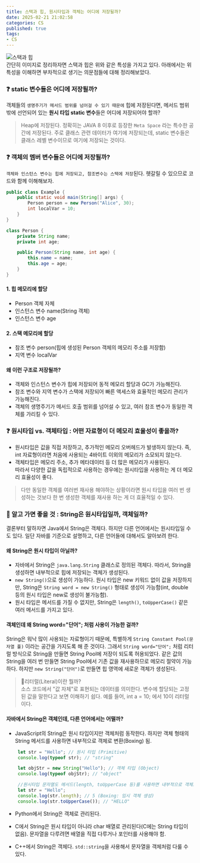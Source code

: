 ```yaml
---
title: 스택과 힙, 원시타입과 객체는 어디에 저장될까?           
date: 2025-02-21 21:02:58
categories: CS         
published: true 
tags:
- CS         
---  
```



![스택과 힙](https://i.imgur.com/z6mRPXU.png)  
간단히 이미지로 정리하자면 스택과 힙은 위와 같은 특성을 가지고 있다.  아래에서는 위 특성을 이해하면 부차적으로 생기는 의문점들에 대해 정리해보았다.  

### ❓ static 변수들은 어디에 저장될까?    
객체들의 `생명주기가 메서드 범위를 넘어걸 수 있기 때문에` 힙에 저장된다면, 메서드 범위 밖에 선언되어 있는 **원시 타입 static 변수**들은 어디에 저장되어야 할까?  
> Heap에 저장된다. 정확히는 JAVA 8 이후로 등장한 `Meta Space` 라는 특수한 공간에 저장된다. 주로 클래스 관련 데이터가 여기에 저장되는데, static 변수들은 클래스 레벨 변수이므로 여기에 저장되는 것이다.   

### ❓ 객체의 멤버 변수들은 어디에 저장될까?   
`객체와 인스턴스 변수는 힙에 저장되고, 참조변수는 스택에 저장`된다. 헷갈릴 수 있으므로 코드와 함께 이해해보자.   

```java 
public class Example {
    public static void main(String[] args) {
        Person person = new Person("Alice", 30);
        int localVar = 10;
    }
}

class Person {
    private String name;
    private int age;

    public Person(String name, int age) {
        this.name = name;
        this.age = age;
    }
}
``` 
#### 1. 힙 메모리에 할당  
- Person 객체 자체 
- 인스턴스 변수 name(String 객체) 
- 인스턴스 변수 age 

#### 2. 스택 메모리에 할당 
- 참조 변수 person(힙에 생성된 Person 객체의 메모리 주소를 저장함) 
- 지역 변수 localVar 

#### 왜 이런 구조로 저장될까? 
- 객체와 인스턴스 변수가 힙에 저장되어 동적 메모리 할당과 GC가 가능해진다.  
- 참조 변수와 지역 변수가 스택에 저장되어 빠른 액세스와 효율적인 메모리 관리가 가능해진다. 
- 객체의 생명주기가 메서드 호출 범위를 넘어설 수 있고, 여러 참조 변수가 동일한 객체를 가리킬 수 있다.  

### ❓ 원시타입 vs. 객체타입 : 어떤 자료형이 더 메모리 효율성이 좋을까? 
- 원시타입은 값을 직접 저장하고, 추가적인 메모리 오버헤드가 발생하지 않는다. 즉, int 자료형이라면 처음에 사용되는 4바이트 이외의 메모리가 소모되지 않는다.  
- 객체타입은 메모리 주소, 추가 메타데이터 등 더 많은 메모리가 사용된다.  
따라서 다양한 값을 독립적으로 사용하는 경우에는 원시타입을 사용하는 게 더 메모리 효율성이 좋다.  
> 다만 동일한 객체를 여러번 재사용 해야하는 상황이라면 원시 타입을 여러 번 생성하는 것보다 한 번 생성한 객체를 재사용 하는 게 더 효율적일 수 있다. 

### 📌 알고 가면 좋을 것 : String은 원시타입일까, 객체일까?  
결론부터 말하자면 Java에서 String은 객체다. 하지만 다른 언어에서는 원시타입일 수도 있다. 일단 자바를 기준으로 설명하고, 다른 언어들에 대해서도 알아보려 한다.  

#### 왜 String은 원시 타입이 아닐까? 
- 자바에서 String은 `java.lang.String` 클래스로 정의된 객체다. 따라서, String을 생성하면 내부적으로 힙에 저장되는 객체가 생성된다.  
- `new String()`으로 생성이 가능하다. 원시 타입은 new 키워드 없이 값을 저장하지만, String은 `String word = new String()` 형태로 생성이 가능함(int, double 등의 원시 타입은 new로 생성이 불가능함). 
- 원시 타입은 메서드를 가질 수 없지만, String은 `length()`, `toUpperCase()` 같은 여러 메서드를 가지고 있다. 

#### 객체인데 왜 String word="단어"; 처럼 사용이 가능한 걸까?  
String은 워낙 많이 사용되는 자료형이기 때문에, 특별하게 `String Constant Pool(문자열 풀)` 이라는 공간을 가지도록 해 준 것이다. 그래서 `String word="단어";` 처럼 리터럴 방식으로 String을 만들면 String Pool에 저장이 되도록 허용되었다. 같은 값의 String을 여러 번 만들면 String Pool에서 기존 값을 재사용하므로 메모리 절약이 가능하다. 하지만 `new String("단어")`로 만들면 힙 영역에 새로운 객체가 생성된다.  

> 📌리터럴(Literal)이란 뭘까?  
> 소스 코드에서 "값 자체"로 표현되는 데이터를 의미한다. 변수에 할당되는 고정된 값을 말한다고 보면 이해하기 쉽다. 
> 예를 들어, int a = 10; 에서 10이 리터럴이다.  

#### 자바에서 String은 객체인데, 다른 언어에서는 어떨까? 
- JavaScript의 String은 원시 타입이지만 객체처럼 동작한다. 하지만 객체 형태의 String 메서드를 사용하면 내부적으로 객체로 변환(Boxing) 됨.  
   ```javascript 
    let str = "Hello"; // 원시 타입 (Primitive)
    console.log(typeof str); // "string"

    let objStr = new String("Hello"); // 객체 타입 (Object)
    console.log(typeof objStr); // "object" 

    //원시타입 문자열도 메서드(length, toUpperCase 등)를 사용하면 내부적으로 객체로 변환됨. 
    let str = "Hello"; 
    console.log(str.length); // 5 (Boxing: 임시 객체 생성)
    console.log(str.toUpperCase()); // "HELLO"
    ```

- Python에서 String은 객체로 관리된다.  
- C에서 String은 원시 타입이 아니라 char 배열로 관리된다(C에는 String 타입이 없음). 문자열을 다루려면 배열을 직접 다루거나 포인터를 사용해야 함. 
- C++에서 String은 객체다. `std::string`을 사용해서 문자열을 객체처럼 다룰 수 있다. 

